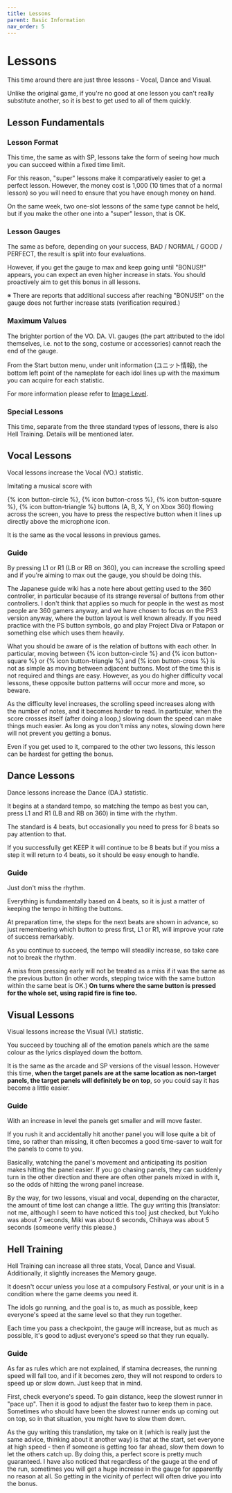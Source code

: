 ```yaml
---
title: Lessons
parent: Basic Information
nav_order: 5
---
```


# Lessons

This time around there are just three lessons -
<span class="vo">Vocal</span>, <span class="da">Dance</span> and <span class="vi">Visual</span>.

Unlike the original game, if you're no good at one lesson you can't really substitute another, so it is best to get used to all of them quickly.

## Lesson Fundamentals

### Lesson Format

This time, the same as with SP, lessons take the form of seeing how much you can succeed within a fixed time limit.

For this reason, "super" lessons make it comparatively easier to get a perfect lesson.  However, the money cost is 1,000 (10 times that of a normal lesson) so you will need to ensure that you have enough money on hand.

On the same week, two one-slot lessons of the same type cannot be held, but if you make the other one into a "super" lesson, that is OK.

### Lesson Gauges

The same as before, depending on your success, BAD / NORMAL / GOOD / PERFECT, the result is split into four evaluations.

However, if you get the gauge to max and keep going until "BONUS!!" appears, you can expect an even higher increase in stats.  You should proactively aim to get this bonus in all lessons. 

※ There are reports that additional success after reaching "BONUS!!" on the gauge does not further increase stats (verification required.)

### Maximum Values

The brighter portion of the VO. DA. VI. gauges (the part attributed to the idol themselves, i.e. not to the song, costume or accessories) cannot reach the end of the gauge.

From the Start button menu, under unit information (ユニット情報), the bottom left point of the nameplate for each idol lines up with the maximum you can acquire for each statistic. 

For more information please refer to [Image Level](/unit-statistics/image-level).

### Special Lessons

This time, separate from the three standard types of lessons, there is also Hell Training. Details will be mentioned later.

## Vocal Lessons

Vocal lessons increase the <span class="vo">Vocal</span> (<span class="vo">VO.</span>) statistic.

Imitating a musical score with 

{% icon button-circle %}, {% icon button-cross %}, {% icon button-square %}, {% icon button-triangle %} buttons (A, B, X, Y on Xbox 360) flowing across the screen, you have to press the respective button when it lines up directly above the microphone icon.

It is the same as the vocal lessons in previous games. 

### Guide

By pressing L1 or R1 (LB or RB on 360), you can increase the scrolling speed and if you're aiming to max out the gauge, you should be doing this.

The Japanese guide wiki has a note here about getting used to the 360 controller, in particular because of its strange reversal of buttons from other controllers.  I don't think that applies so much for people in the west as most people are 360 gamers anyway, and we have chosen to focus on the PS3 version anyway, where the button layout is well known already.  If you need practice with the PS button symbols, go and play Project Diva or Patapon or something else which uses them heavily.

What you should be aware of is the relation of buttons with each other.  In particular, moving between {% icon button-circle %} and {% icon button-square %} or {% icon button-triangle %} and {% icon button-cross %} is not as simple as moving between adjacent buttons.  Most of the time this is not required and things are easy.  However, as you do higher difficulty vocal lessons, these opposite button patterns will occur more and more, so beware.

As the difficulty level increases, the scrolling speed increases along with the number of notes, and it becomes harder to read.  In particular, when the score crosses itself (after doing a loop,) slowing down the speed can make things much easier.  As long as you don't miss any notes, slowing down here will not prevent you getting a bonus.

Even if you get used to it, compared to the other two lessons, this lesson can be hardest for getting the bonus.

## Dance Lessons

Dance lessons increase the <span class="da">Dance</span> (<span class="da">DA.</span>) statistic.

It begins at a standard tempo, so matching the tempo as best you can, press L1 and R1 (LB and RB on 360) in time with the rhythm.

The standard is 4 beats, but occasionally you need to press for 8 beats so pay attention to that.

If you successfully get KEEP it will continue to be 8 beats but if you miss a step it will return to 4 beats, so it should be easy enough to handle.

### Guide

Just don't miss the rhythm.

Everything is fundamentally based on 4 beats, so it is just a matter of keeping the tempo in hitting the buttons.

At preparation time, the steps for the next beats are shown in advance, so just remembering which button to press first, L1 or R1, will improve your rate of success remarkably.

As you continue to succeed, the tempo will steadily increase, so take care not to break the rhythm.

A miss from pressing early will not be treated as a miss if it was the same as the previous button (in other words, stepping twice with the same button within the same beat is OK.)  **On turns where the same button is pressed for the whole set, using rapid fire is fine too.**

## Visual Lessons

Visual lessons increase the <span class="vi">Visual</span> (<span class="vi">VI.</span>) statistic.

You succeed by touching all of the emotion panels which are the same colour as the lyrics displayed down the bottom.

It is the same as the arcade and SP versions of the visual lesson.  However this time, **when the target panels are at the same location as non-target panels, the target panels will definitely be on top**, so you could say it has become a little easier.

### Guide

With an increase in level the panels get smaller and will move faster.

If you rush it and accidentally hit another panel you will lose quite a bit of time, so rather than missing, it often becomes a good time-saver to wait for the panels to come to you.

Basically, watching the panel's movement and anticipating its position makes hitting the panel easier.  If you go chasing panels, they can suddenly turn in the other direction and there are often other panels mixed in with it, so the odds of hitting the wrong panel increase.

By the way, for two lessons, visual and vocal, depending on the character, the amount of time lost can change a little.  The guy writing this [translator: not me, although I seem to have noticed this too] just checked, but Yukiho was about 7 seconds, Miki was about 6 seconds, Chihaya was about 5 seconds (someone verify this please.)

## Hell Training

Hell Training can increase all three stats, <span class="vo">Vocal</span>, <span class="da">Dance</span> and <span class="vi">Visual</span>.  Additionally, it slightly increases the Memory gauge.

It doesn't occur unless you lose at a compulsory Festival, or your unit is in a condition where the game deems you need it.

The idols go running, and the goal is to, as much as possible, keep everyone's speed at the same level so that they run together. 

Each time you pass a checkpoint, the gauge will increase, but as much as possible, it's good to adjust everyone's speed so that they run equally.

### Guide

As far as rules which are not explained, if stamina decreases, the running speed will fall too, and if it becomes zero, they will not respond to orders to speed up or slow down. Just keep that in mind.

First, check everyone's speed.  To gain distance, keep the slowest runner in "pace up".  Then it is good to adjust the faster two to keep them in pace.  Sometimes who should have been the slowest runner ends up coming out on top, so in that situation, you might have to slow them down.

As the guy writing this translation, my take on it (which is really just the same advice, thinking about it another way) is that at the start, set everyone at high speed - then if someone is getting too far ahead, slow them down to let the others catch up.  By doing this, a perfect score is pretty much guaranteed.  I have also noticed that regardless of the gauge at the end of the run, sometimes you will get a huge increase in the gauge for apparently no reason at all.  So getting in the vicinity of perfect will often drive you into the bonus.
